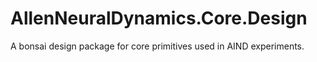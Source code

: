 # AllenNeuralDynamics.Core.Design

A bonsai design package for core primitives used in AIND experiments.
